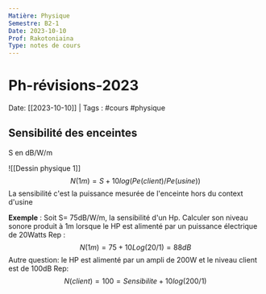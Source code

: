 ```yaml
---
Matière: Physique
Semestre: B2-1
Date: 2023-10-10
Prof: Rakotoniaina
Type: notes de cours
---
```

# Ph-révisions-2023
Date: [[2023-10-10]] | Tags : #cours #physique 
## Sensibilité des enceintes
S en dB/W/m

![[Dessin physique 1]]
$$N(1m) = S + 10log(Pe(client)/Pe(usine))$$
La sensibilité c'est la puissance mesurée de l'enceinte hors du context d'usine

**Exemple** :
Soit S= 75dB/W/m, la sensibilité d'un Hp. Calculer son niveau sonore produit à 1m lorsque le HP est alimenté par un puissance électrique de 20Watts
Rep : $$N(1m)=75+ 10Log(20/1)=88dB$$
Autre question: le HP est alimenté par un ampli de 200W et le niveau client est de 100dB
Rep: $$N(client)=100=Sensibilite+10log(200/1)$$
